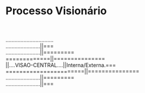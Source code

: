 # Processo Visionário
<br><br>
................................<br>
.......................||===<br>
.......................||=========<br>
=============||===============<br>
||....VISAO-CENTRAL....||Interna/Externa.===<br>
=======================||===============<br>
.......................||=========<br>
.......................||===<br>

